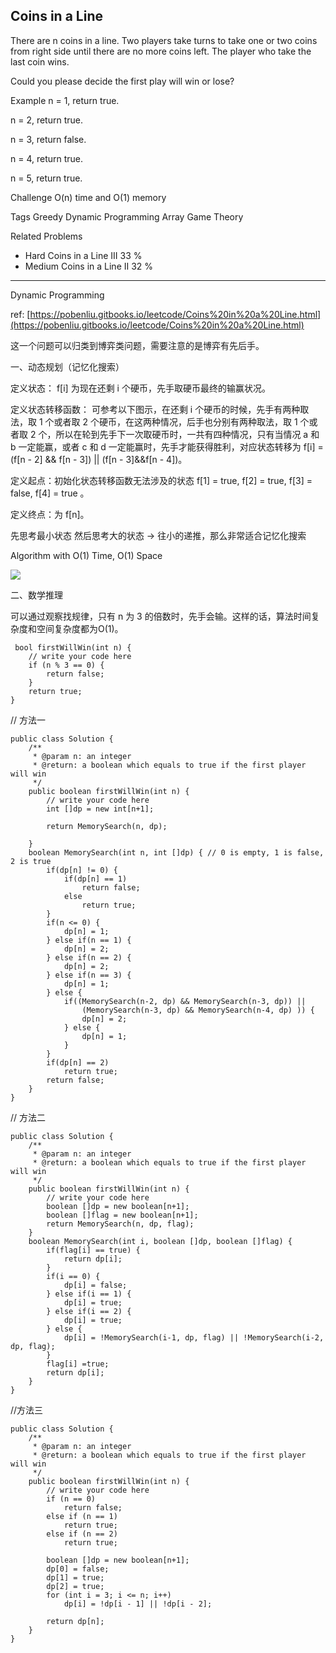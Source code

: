## Coins in a Line ##

There are n coins in a line. Two players take turns to take one or two coins from right side until there are no more coins left. The player who take the last coin wins.

Could you please decide the first play will win or lose?

Example
n = 1, return true.

n = 2, return true.

n = 3, return false.

n = 4, return true.

n = 5, return true.

Challenge 
O(n) time and O(1) memory

Tags 
Greedy Dynamic Programming Array Game Theory

Related Problems 

- Hard Coins in a Line III 33 %
- Medium Coins in a Line II 32 %

----------
Dynamic Programming

ref: [https://pobenliu.gitbooks.io/leetcode/Coins%20in%20a%20Line.html](https://pobenliu.gitbooks.io/leetcode/Coins%20in%20a%20Line.html)

这一个问题可以归类到博弈类问题，需要注意的是博弈有先后手。

一、动态规划（记忆化搜索）

定义状态： f[i] 为现在还剩 i 个硬币，先手取硬币最终的输赢状况。

定义状态转移函数： 可参考以下图示，在还剩 i 个硬币的时候，先手有两种取法，取 1 个或者取 2 个硬币，在这两种情况，后手也分别有两种取法，取 1 个或者取 2 个，所以在轮到先手下一次取硬币时，一共有四种情况，只有当情况 a 和 b 一定能赢，或者 c 和 d 一定能赢时，先手才能获得胜利，对应状态转移为 f[i] = (f[n - 2] && f[n - 3]) || (f[n - 3]&&f[n - 4])。

定义起点：初始化状态转移函数无法涉及的状态 f[1] = true, f[2] = true, f[3] = false, f[4] = true 。

定义终点：为 f[n]。

先思考最小状态 然后思考大的状态 -> 往小的递推，那么非常适合记忆化搜索

Algorithm with O(1) Time, O(1) Space

![](http://ww2.sinaimg.cn/mw690/600e6311jw1f9cgghur63j20gi0aemy3.jpg)

二、数学推理

可以通过观察找规律，只有 n 为 3 的倍数时，先手会输。这样的话，算法时间复杂度和空间复杂度都为O(1)。

     bool firstWillWin(int n) {
        // write your code here
        if (n % 3 == 0) {
            return false;
        }
        return true;
    }
	
// 方法一
		
	public class Solution {
		/**
		 * @param n: an integer
		 * @return: a boolean which equals to true if the first player will win
		 */
		public boolean firstWillWin(int n) {
			// write your code here
			int []dp = new int[n+1];

			return MemorySearch(n, dp);

		}
		boolean MemorySearch(int n, int []dp) { // 0 is empty, 1 is false, 2 is true
			if(dp[n] != 0) {
				if(dp[n] == 1)
					return false;
				else
					return true;
			}
			if(n <= 0) {
				dp[n] = 1;
			} else if(n == 1) {
				dp[n] = 2;
			} else if(n == 2) {
				dp[n] = 2;
			} else if(n == 3) {
				dp[n] = 1;
			} else {
				if((MemorySearch(n-2, dp) && MemorySearch(n-3, dp)) || 
					(MemorySearch(n-3, dp) && MemorySearch(n-4, dp) )) {
					dp[n] = 2;
				} else {
					dp[n] = 1;
				}
			}
			if(dp[n] == 2) 
				return true;
			return false;
		}
	}

// 方法二
	
	public class Solution {
		/**
		 * @param n: an integer
		 * @return: a boolean which equals to true if the first player will win
		 */
		public boolean firstWillWin(int n) {
			// write your code here
			boolean []dp = new boolean[n+1];
			boolean []flag = new boolean[n+1];
			return MemorySearch(n, dp, flag);
		}
		boolean MemorySearch(int i, boolean []dp, boolean []flag) {
			if(flag[i] == true) {
				return dp[i];
			}
			if(i == 0) {
				dp[i] = false;
			} else if(i == 1) {
				dp[i] = true;
			} else if(i == 2) {
				dp[i] = true;
			} else {
				dp[i] = !MemorySearch(i-1, dp, flag) || !MemorySearch(i-2, dp, flag);
			}
			flag[i] =true;
			return dp[i];
		}
	}

//方法三
	
	public class Solution {
		/**
		 * @param n: an integer
		 * @return: a boolean which equals to true if the first player will win
		 */
		public boolean firstWillWin(int n) {
			// write your code here
			if (n == 0)
				return false;
			else if (n == 1)
				return true;
			else if (n == 2)
				return true;

			boolean []dp = new boolean[n+1];
			dp[0] = false;
			dp[1] = true;
			dp[2] = true;
			for (int i = 3; i <= n; i++) 
				dp[i] = !dp[i - 1] || !dp[i - 2];

			return dp[n];
		}
	}